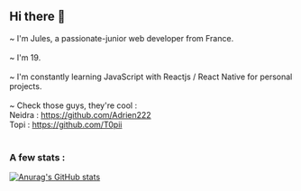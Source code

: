 ## Hi there 👋

~ I'm Jules, a passionate-junior web developer from France.</br>
</br>
~ I'm 19.</br>
</br>
~ I'm constantly learning JavaScript with Reactjs / React Native for personal projects.</br>
</br>
~ Check those guys, they're cool :</br>
Neidra : https://github.com/Adrien222 </br>
Topi : https://github.com/T0pii </br>
</br>
### A few stats :</br>
[![Anurag's GitHub stats](https://github-readme-stats.vercel.app/api?username=slicycode&show_icons=true&theme=algolia)](https://github.com/anuraghazra/github-readme-stats)<br>
